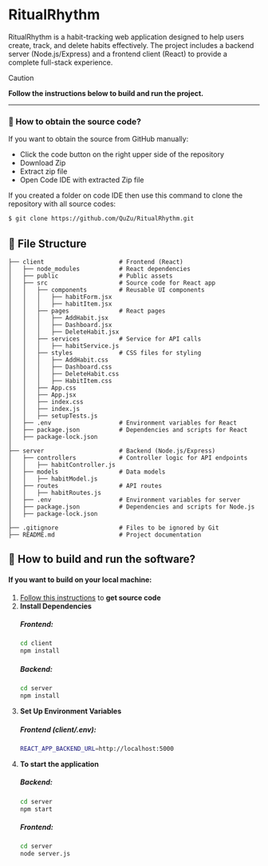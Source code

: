 # RitualRhythm

RitualRhythm is a habit-tracking web application designed to help users create, track, and delete habits effectively. The project includes a backend server (Node.js/Express) and a frontend client (React) to provide a complete full-stack experience.
> [!CAUTION]
> **Follow the instructions below to build and run the project.**

---
### :electric_plug: How to obtain the source code?
  If you want to obtain the source from GitHub manually: 
  - Click the code button on the right upper side of the repository
  - Download Zip 
  - Extract zip file
  - Open Code IDE with extracted Zip file
  
  If you created a folder on code IDE then use this command to clone the repository with all source codes:
  ```sh
  $ git clone https://github.com/QuZu/RitualRhythm.git
```
## 📁 File Structure
```
├── client                     # Frontend (React)
│   ├── node_modules           # React dependencies
│   ├── public                 # Public assets
│   ├── src                    # Source code for React app
│   │   ├── components         # Reusable UI components
│   │   │   ├── habitForm.jsx
│   │   │   ├── habitItem.jsx
│   │   ├── pages              # React pages
│   │   │   ├── AddHabit.jsx
│   │   │   ├── Dashboard.jsx
│   │   │   ├── DeleteHabit.jsx
│   │   ├── services           # Service for API calls
│   │   │   ├── habitService.js
│   │   ├── styles             # CSS files for styling
│   │   │   ├── AddHabit.css
│   │   │   ├── Dashboard.css
│   │   │   ├── DeleteHabit.css
│   │   │   ├── HabitItem.css
│   │   ├── App.css
│   │   ├── App.jsx
│   │   ├── index.css
│   │   ├── index.js
│   │   ├── setupTests.js
│   ├── .env                   # Environment variables for React
│   ├── package.json           # Dependencies and scripts for React
│   ├── package-lock.json
│
├── server                     # Backend (Node.js/Express)
│   ├── controllers            # Controller logic for API endpoints
│   │   ├── habitController.js
│   ├── models                 # Data models
│   │   ├── habitModel.js
│   ├── routes                 # API routes
│   │   ├── habitRoutes.js
│   ├── .env                   # Environment variables for server
│   ├── package.json           # Dependencies and scripts for Node.js
│   ├── package-lock.json
│
├── .gitignore                 # Files to be ignored by Git
├── README.md                  # Project documentation
```
## :hammer: How to build and run the software?
####  If you want to build on your local machine:
1.  [Follow this instructions](###how-to-obtain-the-source-code) to **get source code**
2. **Install Dependencies**
    ##### Frontend:
    ```bash
    cd client
    npm install
    ```
    ##### Backend:
    ```bash
    cd server
    npm install
    ```
3. **Set Up Environment Variables**
    ##### Frontend (client/.env):
    ```bash
    REACT_APP_BACKEND_URL=http://localhost:5000
    ```
4. **To start the application**
   ##### Backend:
   ```bash
   cd server
   npm start
   ```
   ##### Frontend:
   ```bash
   cd server
   node server.js
   ```

